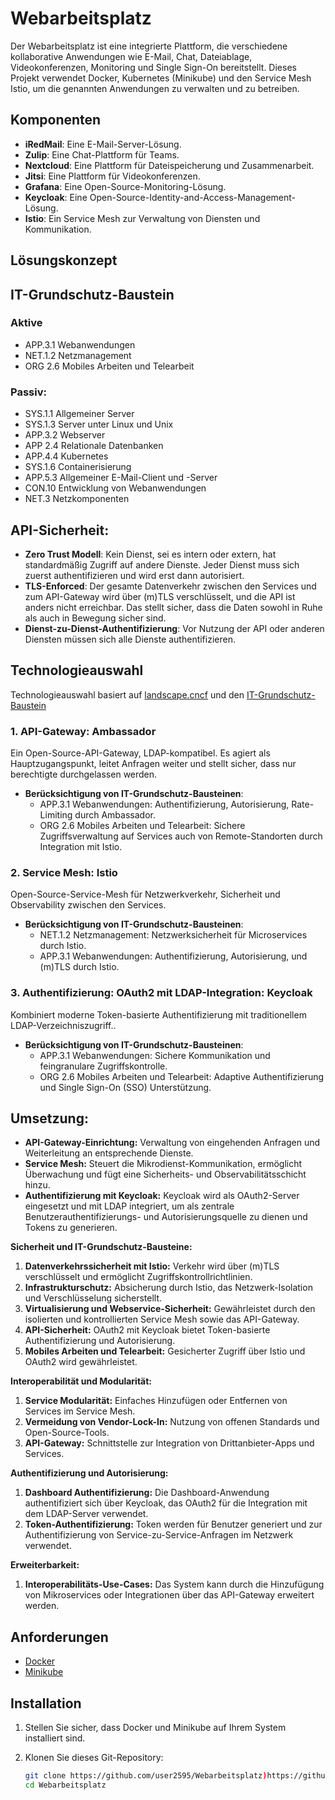 # Webarbeitsplatz

Der Webarbeitsplatz ist eine integrierte Plattform, die verschiedene kollaborative Anwendungen wie E-Mail, Chat, Dateiablage, Videokonferenzen, Monitoring und Single Sign-On bereitstellt. Dieses Projekt verwendet Docker, Kubernetes (Minikube) und den Service Mesh Istio, um die genannten Anwendungen zu verwalten und zu betreiben.

## Komponenten

- **iRedMail**: Eine E-Mail-Server-Lösung.
- **Zulip**: Eine Chat-Plattform für Teams.
- **Nextcloud**: Eine Plattform für Dateispeicherung und Zusammenarbeit.
- **Jitsi**: Eine Plattform für Videokonferenzen.
- **Grafana**: Eine Open-Source-Monitoring-Lösung.
- **Keycloak**: Eine Open-Source-Identity-and-Access-Management-Lösung.
- **Istio**: Ein Service Mesh zur Verwaltung von Diensten und Kommunikation.

## Lösungskonzept

## IT-Grundschutz-Baustein 

### Aktive
+ APP.3.1 Webanwendungen 
+ NET.1.2 Netzmanagement 
+ ORG 2.6 Mobiles Arbeiten und Telearbeit 

### Passiv:
+  SYS.1.1 Allgemeiner Server 
+  SYS.1.3 Server unter Linux und Unix
+  APP.3.2 Webserver
+ APP 2.4 Relationale Datenbanken
+  APP.4.4 Kubernetes
+ SYS.1.6 Containerisierung
+ APP.5.3 Allgemeiner E-Mail-Client und -Server
+ CON.10 Entwicklung von Webanwendungen
+ NET.3 Netzkomponenten 

##  API-Sicherheit:
   -   **Zero Trust Modell**: Kein Dienst, sei es intern oder extern, hat standardmäßig Zugriff auf andere Dienste. Jeder Dienst muss sich zuerst authentifizieren und wird erst dann autorisiert.
   -   **TLS-Enforced**: Der gesamte Datenverkehr zwischen den Services und zum API-Gateway wird über (m)TLS verschlüsselt, und die API ist anders nicht erreichbar. Das stellt sicher, dass die Daten sowohl in Ruhe als auch in Bewegung sicher sind.
   -   **Dienst-zu-Dienst-Authentifizierung**: Vor Nutzung der API oder anderen Diensten müssen sich alle Dienste authentifizieren.


## Technologieauswahl
Technologieauswahl basiert auf [landscape.cncf](https://landscape.cncf.io/) und den [IT-Grundschutz-Baustein](https://www.bsi.bund.de/DE/Themen/Unternehmen-und-Organisationen/Standards-und-Zertifizierung/IT-Grundschutz/it-grundschutz_node.html)

### 1. API-Gateway: Ambassador

Ein Open-Source-API-Gateway, LDAP-kompatibel. Es agiert als Hauptzugangspunkt, leitet Anfragen weiter und stellt sicher, dass nur berechtigte durchgelassen werden.

-   **Berücksichtigung von IT-Grundschutz-Bausteinen**:
    -   APP.3.1 Webanwendungen: Authentifizierung, Autorisierung, Rate-Limiting durch Ambassador.
    -   ORG 2.6 Mobiles Arbeiten und Telearbeit: Sichere Zugriffsverwaltung auf Services auch von Remote-Standorten durch Integration mit Istio.

### 2. Service Mesh: Istio

Open-Source-Service-Mesh für Netzwerkverkehr, Sicherheit und Observability zwischen den Services.

-   **Berücksichtigung von IT-Grundschutz-Bausteinen**:
    -   NET.1.2 Netzmanagement: Netzwerksicherheit für Microservices durch Istio.
    -   APP.3.1 Webanwendungen: Authentifizierung, Autorisierung, und (m)TLS durch Istio.

### 3. Authentifizierung: OAuth2 mit LDAP-Integration: Keycloak

Kombiniert moderne Token-basierte Authentifizierung mit traditionellem LDAP-Verzeichniszugriff..

-   **Berücksichtigung von IT-Grundschutz-Bausteinen**:
    -   APP.3.1 Webanwendungen: Sichere Kommunikation und feingranulare Zugriffskontrolle.
    -   ORG 2.6 Mobiles Arbeiten und Telearbeit: Adaptive Authentifizierung und Single Sign-On (SSO) Unterstützung.

## Umsetzung:

-  **API-Gateway-Einrichtung:** Verwaltung von eingehenden Anfragen und Weiterleitung an entsprechende Dienste.
  -   **Service Mesh:** Steuert die Mikrodienst-Kommunikation, ermöglicht Überwachung und fügt eine Sicherheits- und Observabilitätsschicht hinzu.
-   **Authentifizierung mit Keycloak:** Keycloak wird als OAuth2-Server eingesetzt und mit LDAP integriert, um als zentrale Benutzerauthentifizierungs- und Autorisierungsquelle zu dienen und Tokens zu generieren.
    
**Sicherheit und IT-Grundschutz-Bausteine:**

1.  **Datenverkehrssicherheit mit Istio:** Verkehr wird über (m)TLS verschlüsselt und ermöglicht Zugriffskontrollrichtlinien.
2.  **Infrastrukturschutz:** Absicherung durch Istio, das Netzwerk-Isolation und Verschlüsselung sicherstellt.
3.  **Virtualisierung und Webservice-Sicherheit:** Gewährleistet durch den isolierten und kontrollierten Service Mesh sowie das API-Gateway.
4.  **API-Sicherheit:** OAuth2 mit Keycloak bietet Token-basierte Authentifizierung und Autorisierung.
5.  **Mobiles Arbeiten und Telearbeit:** Gesicherter Zugriff über Istio und OAuth2 wird gewährleistet.
    

**Interoperabilität und Modularität:**

1.  **Service Modularität:** Einfaches Hinzufügen oder Entfernen von Services im Service Mesh.
2.  **Vermeidung von Vendor-Lock-In:** Nutzung von offenen Standards und Open-Source-Tools.
3.  **API-Gateway:** Schnittstelle zur Integration von Drittanbieter-Apps und Services.

**Authentifizierung und Autorisierung:**

1.  **Dashboard Authentifizierung:** Die Dashboard-Anwendung authentifiziert sich über Keycloak, das OAuth2 für die Integration mit dem LDAP-Server verwendet.
2.  **Token-Authentifizierung:** Token werden für Benutzer generiert und zur Authentifizierung von Service-zu-Service-Anfragen im Netzwerk verwendet.

**Erweiterbarkeit:**

1.  **Interoperabilitäts-Use-Cases:** Das System kann durch die Hinzufügung von Mikroservices oder Integrationen über das API-Gateway erweitert werden.
## Anforderungen

- [Docker](https://www.docker.com/)
- [Minikube](https://minikube.sigs.k8s.io/)

## Installation

1. Stellen Sie sicher, dass Docker und Minikube auf Ihrem System installiert sind.
2. Klonen Sie dieses Git-Repository:

   ```sh
   git clone https://github.com/user2595/Webarbeitsplatz)https://github.com/user2595/Webarbeitsplatz
   cd Webarbeitsplatz
